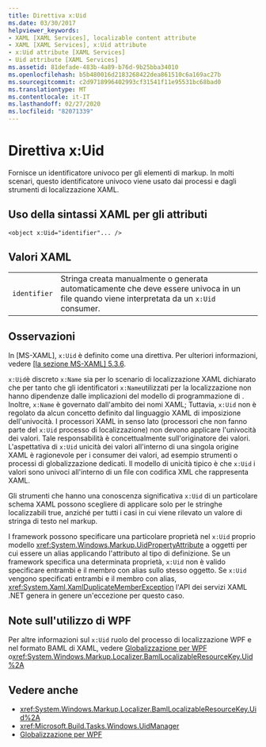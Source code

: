 ```yaml
---
title: Direttiva x:Uid
ms.date: 03/30/2017
helpviewer_keywords:
- XAML [XAML Services], localizable content attribute
- XAML [XAML Services], x:Uid attribute
- x:Uid attribute [XAML Services]
- Uid attribute [XAML Services]
ms.assetid: 81defade-483b-4a89-b76d-9b25bba34010
ms.openlocfilehash: b5b480016d2183268422dea861510c6a169ac27b
ms.sourcegitcommit: c2d9718996402993cf31541f11e95531bc68bad0
ms.translationtype: MT
ms.contentlocale: it-IT
ms.lasthandoff: 02/27/2020
ms.locfileid: "82071339"
---
```

# <a name="xuid-directive"></a>Direttiva x:Uid

Fornisce un identificatore univoco per gli elementi di markup. In molti scenari, questo identificatore univoco viene usato dai processi e dagli strumenti di localizzazione XAML.

## <a name="xaml-attribute-usage"></a>Uso della sintassi XAML per gli attributi

```xaml
<object x:Uid="identifier"... />
```

## <a name="xaml-values"></a>Valori XAML

|||
|-|-|
|`identifier`|Stringa creata manualmente o generata automaticamente che deve essere univoca in un file quando viene interpretata da un `x:Uid` consumer.|

## <a name="remarks"></a>Osservazioni

In [MS-XAML], `x:Uid` è definito come una direttiva. Per ulteriori informazioni, vedere [ \[la sezione MS-XAML\] 5.3.6](https://docs.microsoft.com/previous-versions/msp-n-p/ff650760(v=pandp.10)).

`x:Uid`è discreto `x:Name` sia per lo scenario di localizzazione XAML dichiarato che per tanto che gli identificatori `x:Name`utilizzati per la localizzazione non hanno dipendenze dalle implicazioni del modello di programmazione di . Inoltre, `x:Name` è governato dall'ambito dei nomi XAML; Tuttavia, `x:Uid` non è regolato da alcun concetto definito dal linguaggio XAML di imposizione dell'univocità. I processori XAML in senso lato (processori che non fanno parte del `x:Uid` processo di localizzazione) non devono applicare l'univocità dei valori. Tale responsabilità è concettualmente sull'originatore dei valori. L'aspettativa di `x:Uid` unicità dei valori all'interno di una singola origine XAML è ragionevole per i consumer dei valori, ad esempio strumenti o processi di globalizzazione dedicati. Il modello di unicità tipico è che `x:Uid` i valori sono univoci all'interno di un file con codifica XML che rappresenta XAML.

Gli strumenti che hanno una conoscenza significativa `x:Uid` di un particolare schema XAML possono scegliere di applicare solo per le stringhe localizzabili true, anziché per tutti i casi in cui viene rilevato un valore di stringa di testo nel markup.

I framework possono specificare una particolare proprietà nel `x:Uid` proprio modello <xref:System.Windows.Markup.UidPropertyAttribute> a oggetti per cui essere un alias applicando l'attributo al tipo di definizione. Se un framework specifica una determinata proprietà, `x:Uid` non è valido specificare entrambi e il membro con alias sullo stesso oggetto. Se `x:Uid` vengono specificati entrambi e il membro con alias, <xref:System.Xaml.XamlDuplicateMemberException> l'API dei servizi XAML .NET genera in genere un'eccezione per questo caso.

## <a name="wpf-usage-notes"></a>Note sull'utilizzo di WPF

Per altre informazioni sul `x:Uid` ruolo del processo di localizzazione WPF e nel formato BAML di XAML, vedere [Globalizzazione per WPF](../../framework/wpf/advanced/globalization-for-wpf.md) o<xref:System.Windows.Markup.Localizer.BamlLocalizableResourceKey.Uid%2A>

## <a name="see-also"></a>Vedere anche

- <xref:System.Windows.Markup.Localizer.BamlLocalizableResourceKey.Uid%2A>
- <xref:Microsoft.Build.Tasks.Windows.UidManager>
- [Globalizzazione per WPF](../../framework/wpf/advanced/globalization-for-wpf.md)
